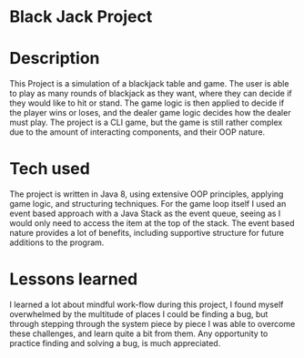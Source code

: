 # Black Jack Project

# Description
This Project is a simulation of a blackjack table and game. The user is able to play as many rounds of blackjack as they want, where they can decide if they would like to hit or stand. The game logic is then applied to decide if the player wins or loses, and the dealer game logic decides how the dealer must play. The project is a CLI game, but the game is still rather complex due to the amount of interacting components, and their OOP nature.
# Tech used
The project is written in Java 8, using extensive OOP principles, applying game logic, and structuring techniques. For the game loop itself I used an event based approach with a Java Stack<T> as the event queue, seeing as I would only need to access the item at the top of the stack. The event based nature provides a lot of benefits, including supportive structure for future additions to the program.
# Lessons learned
I learned a lot about mindful work-flow during this project, I found myself overwhelmed by the multitude of places I could be finding a bug, but through stepping through the system piece by piece I was able to overcome these challenges, and learn quite a bit from them. Any opportunity to practice finding and solving a bug, is much appreciated.
